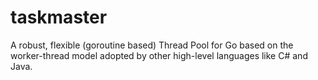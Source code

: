 # taskmaster
A robust, flexible (goroutine based) Thread Pool for Go based on the worker-thread model adopted by other high-level languages like C# and Java.
